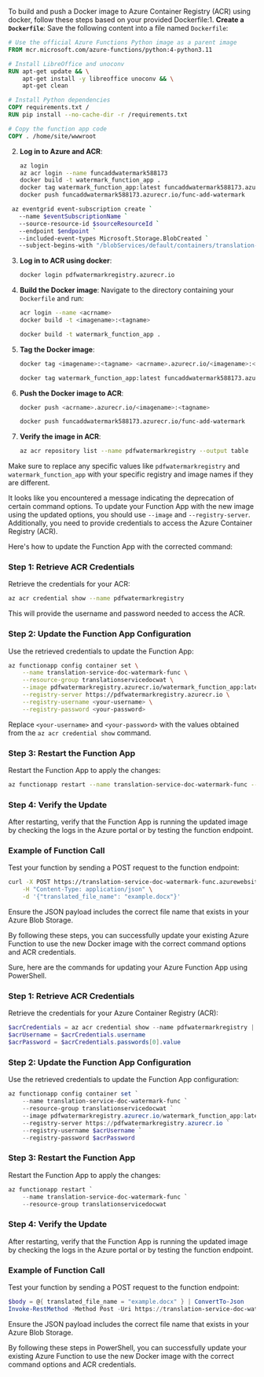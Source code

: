 
To build and push a Docker image to Azure Container Registry (ACR) using docker, follow these steps based on your provided Dockerfile:1. **Create a `Dockerfile`**:
   Save the following content into a file named `Dockerfile`:

   ```dockerfile
   # Use the official Azure Functions Python image as a parent image
   FROM mcr.microsoft.com/azure-functions/python:4-python3.11

   # Install LibreOffice and unoconv
   RUN apt-get update && \
       apt-get install -y libreoffice unoconv && \
       apt-get clean

   # Install Python dependencies
   COPY requirements.txt /
   RUN pip install --no-cache-dir -r /requirements.txt

   # Copy the function app code
   COPY . /home/site/wwwroot
   ```

2. **Log in to Azure and ACR**:
   ```sh
   az login
   az acr login --name funcaddwatermark588173
   docker build -t watermark_function_app .
   docker tag watermark_function_app:latest funcaddwatermark588173.azurecr.io/func-add-watermark:latest
   docker push funcaddwatermark588173.azurecr.io/func-add-watermark
   ```
```sh
 az eventgrid event-subscription create `
   --name $eventSubscriptionName `
   --source-resource-id $sourceResourceId `
   --endpoint $endpoint `
   --included-event-types Microsoft.Storage.BlobCreated `
   --subject-begins-with "/blobServices/default/containers/translation-service/blobs/translated-zone/"
```
3. **Log in to ACR using docker**:
   ```sh
   docker login pdfwatermarkregistry.azurecr.io
   
   ```

4. **Build the Docker image**:
   Navigate to the directory containing your `Dockerfile` and run:
   ```sh
   acr login --name <acrname>
   docker build -t <imagename>:<tagname>

   docker build -t watermark_function_app .
   ```

5. **Tag the Docker image**:
   ```sh
   docker tag <imagename>:<tagname> <acrname>.azurecr.io/<imagename>:<tagname>

   docker tag watermark_function_app:latest funcaddwatermark588173.azurecr.io/func-add-watermark:latest

   ```

6. **Push the Docker image to ACR**:
   ```sh
   docker push <acrname>.azurecr.io/<imagename>:<tagname>

   docker push funcaddwatermark588173.azurecr.io/func-add-watermark
   ```

7. **Verify the image in ACR**:
   ```sh
   az acr repository list --name pdfwatermarkregistry --output table
   ```

Make sure to replace any specific values like `pdfwatermarkregistry` and `watermark_function_app` with your specific registry and image names if they are different.


It looks like you encountered a message indicating the deprecation of certain command options. To update your Function App with the new image using the updated options, you should use `--image` and `--registry-server`. Additionally, you need to provide credentials to access the Azure Container Registry (ACR). 

Here's how to update the Function App with the corrected command:

### Step 1: Retrieve ACR Credentials
Retrieve the credentials for your ACR:

```sh
az acr credential show --name pdfwatermarkregistry
```

This will provide the username and password needed to access the ACR.

### Step 2: Update the Function App Configuration
Use the retrieved credentials to update the Function App:

```sh
az functionapp config container set \
    --name translation-service-doc-watermark-func \
    --resource-group translationservicedocwat \
    --image pdfwatermarkregistry.azurecr.io/watermark_function_app:latest \
    --registry-server https://pdfwatermarkregistry.azurecr.io \
    --registry-username <your-username> \
    --registry-password <your-password>
```

Replace `<your-username>` and `<your-password>` with the values obtained from the `az acr credential show` command.

### Step 3: Restart the Function App

Restart the Function App to apply the changes:

```sh
az functionapp restart --name translation-service-doc-watermark-func --resource-group translationservicedocwat
```

### Step 4: Verify the Update

After restarting, verify that the Function App is running the updated image by checking the logs in the Azure portal or by testing the function endpoint.

### Example of Function Call

Test your function by sending a POST request to the function endpoint:

```sh
curl -X POST https://translation-service-doc-watermark-func.azurewebsites.net/api/document_watermark_function \
    -H "Content-Type: application/json" \
    -d '{"translated_file_name": "example.docx"}'
```

Ensure the JSON payload includes the correct file name that exists in your Azure Blob Storage.

By following these steps, you can successfully update your existing Azure Function to use the new Docker image with the correct command options and ACR credentials.


Sure, here are the commands for updating your Azure Function App using PowerShell.

### Step 1: Retrieve ACR Credentials

Retrieve the credentials for your Azure Container Registry (ACR):

```powershell
$acrCredentials = az acr credential show --name pdfwatermarkregistry | ConvertFrom-Json
$acrUsername = $acrCredentials.username
$acrPassword = $acrCredentials.passwords[0].value
```

### Step 2: Update the Function App Configuration

Use the retrieved credentials to update the Function App configuration:

```powershell
az functionapp config container set `
    --name translation-service-doc-watermark-func `
    --resource-group translationservicedocwat `
    --image pdfwatermarkregistry.azurecr.io/watermark_function_app:latest `
    --registry-server https://pdfwatermarkregistry.azurecr.io `
    --registry-username $acrUsername `
    --registry-password $acrPassword
```

### Step 3: Restart the Function App

Restart the Function App to apply the changes:

```powershell
az functionapp restart `
    --name translation-service-doc-watermark-func `
    --resource-group translationservicedocwat
```

### Step 4: Verify the Update

After restarting, verify that the Function App is running the updated image by checking the logs in the Azure portal or by testing the function endpoint.

### Example of Function Call

Test your function by sending a POST request to the function endpoint:

```powershell
$body = @{ translated_file_name = "example.docx" } | ConvertTo-Json
Invoke-RestMethod -Method Post -Uri https://translation-service-doc-watermark-func.azurewebsites.net/api/document_watermark_function -ContentType "application/json" -Body $body
```

Ensure the JSON payload includes the correct file name that exists in your Azure Blob Storage.

By following these steps in PowerShell, you can successfully update your existing Azure Function to use the new Docker image with the correct command options and ACR credentials.